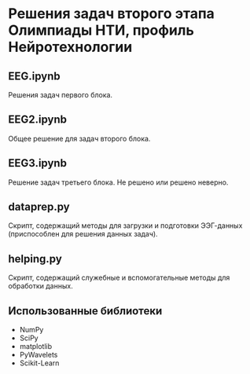 # Решения задач второго этапа Олимпиады НТИ, профиль Нейротехнологии

## EEG.ipynb
Решения задач первого блока.

## EEG2.ipynb
Общее решение для задач второго блока.

## EEG3.ipynb
Решение задач третьего блока. Не решено или решено неверно.

## dataprep.py
Скрипт, содержащий методы для загрузки и подготовки ЭЭГ-данных (приспособлен для решения данных задач).

## helping.py
Скрипт, содержащий служебные и вспомогательные методы для обработки данных.

## Использованные библиотеки
- NumPy
- SciPy
- matplotlib
- PyWavelets
- Scikit-Learn